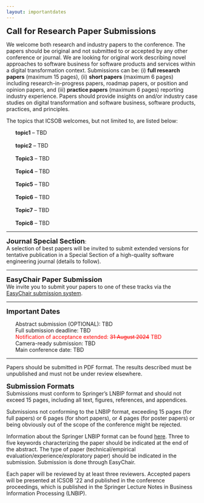 ```yaml
---
layout: importantdates
---
```


<b style="font-size: 22px" id="CallForResearchPapers">Call for Research Paper Submissions</b>

We welcome both research and industry papers to the conference. The papers should be original and not submitted to or accepted by any other conference or journal. We are looking for original work describing novel approaches to software business for software products and services within a digital transformation context. Submissions can be: (i) <b>full research papers</b> (maximum 15 pages), (ii) <b>short papers</b> (maximum 6 pages) including research-in-progress papers, roadmap papers, or position and opinion papers, and (iii) <b>practice papers</b> (maximum 6 pages) reporting industry experience. Papers should provide insights on and/or industry case studies on digital transformation and software business, software products, practices, and principles.

The topics that ICSOB welcomes, but not limited to, are listed below:

<ul style="list-style: none;">
<li>
<b>topic1</b> – TBD</li><br>
<li><b>topic2</b> – TBD</li><br>
<li><b>Topic3</b> – TBD</li><br>
<li><b>Topic4</b> – TBD</li><br>
<li><b>Topic5</b> – TBD</li><br>
<li><b>Topic6</b> – TBD</li><br>
<li><b>Topic7</b> – TBD</li><br>
<li><b>Topic8</b> – TBD</li>
</ul>
<hr>
<b style="font-size: 18px">Journal Special Section</b>:<br> A selection of best papers will be invited to submit extended versions for tentative publication in a Special Section of a high-quality software engineering journal (details to follow).
<hr>
<b style="font-size: 18px" id="EasyChairPaperSubmission">EasyChair Paper Submission</b><br>
We invite you to submit your papers to one of these tracks via the <a href="https://easychair.org/conferences/?conf=icsob2024" target="_blank">EasyChair submission system</a>.
<hr>
<b style="font-size: 18px" id="ImportantDates">Important Dates</b><br>
<ul style="list-style: none;">
<li>Abstract submission (OPTIONAL): TBD</li>
<li>Full submission deadline: TBD</li>
<li style="color:red">Notification of acceptance extended: <s>31 August 2024</s> TBD</li>
<li>Camera-ready submission: TBD</li>
<li>Main conference date: TBD</li>
</ul>
<hr>
Papers should be submitted in PDF format. The results described must be unpublished and must not be under review elsewhere.

<b style="font-size: 18px" id="SubmissionFormats">Submission Formats</b><br>
Submissions must conform to Springer’s LNBIP format and should not exceed 15 pages, including all text, figures, references, and appendices.

Submissions not conforming to the LNBIP format, exceeding 15 pages (for full papers) or 6 pages (for short papers), or 4 pages (for poster papers) or being obviously out of the scope of the conference might be rejected.

Information about the Springer LNBIP format can be found <a href="https://www.springer.com/gp/authors-editors/conference-proceedings/conference-proceedings-guidelines" target="_blank">here</a>. Three to five keywords characterizing the paper should be indicated at the end of the abstract. The type of paper (technical/empirical evaluation/experience/exploratory paper) should be indicated in the submission. Submission is done through EasyChair.

Each paper will be reviewed by at least three reviewers. Accepted papers will be presented at ICSOB ’22 and published in the conference proceedings, which is published in the Springer Lecture Notes in Business Information Processing (LNBIP).
